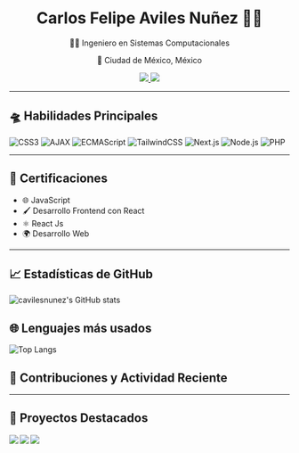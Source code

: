 <div align="center">
  <h1>Carlos Felipe Aviles Nuñez 🌟🚀</h1>
  <p>👨‍💻 Ingeniero en Sistemas Computacionales</p>
  <p>📍 Ciudad de México, México</p>
  
  <!-- Contacto -->
  <a href="mailto:carlosfavilesn@gmail.com">
    <img src="https://img.shields.io/badge/Email-carlosfavilesn%40gmail.com-blue?style=flat-square&logo=gmail">
  </a>
  <a href="www.linkedin.com/in/carlos-felipe-aviles-nuñez-0aaa8385">
    <img src="https://img.shields.io/badge/LinkedIn-Carlos%20Felipe%20Aviles%20Nuñez-blue?style=flat-square&logo=linkedin">
  </a>
</div>

<hr>

## 🛸 Habilidades Principales

<!-- Insignias de habilidades -->
![CSS3](https://img.shields.io/badge/CSS3-007ACC?style=for-the-badge&logo=css3&logoColor=white)
![AJAX](https://img.shields.io/badge/AJAX-F7DF1E?style=for-the-badge&logo=jquery&logoColor=black)  <!-- No hay un logo oficial de AJAX, así que seguimos usando el de jQuery -->
![ECMAScript](https://img.shields.io/badge/ECMAScript-F7DF1E?style=for-the-badge&logo=javascript&logoColor=black)
![TailwindCSS](https://img.shields.io/badge/Tailwind_CSS-06B6D4?style=for-the-badge&logo=tailwind-css&logoColor=white)
![Next.js](https://img.shields.io/badge/Next.js-FFFFFF?style=for-the-badge&logo=next.js&logoColor=black)
![Node.js](https://img.shields.io/badge/Node.js-3C873A?style=for-the-badge&logo=node.js&logoColor=white)
![PHP](https://img.shields.io/badge/PHP-8993BE?style=for-the-badge&logo=php&logoColor=white)



<hr>

## 🏅 Certificaciones

<!-- Listado de certificaciones con emojis y estilo -->
- 🌐 JavaScript
- 🖌 Desarrollo Frontend con React
- ⚛ React Js
- 🌍 Desarrollo Web

<hr>

## 📈 Estadísticas de GitHub

![cavilesnunez's GitHub stats](https://github-readme-stats.vercel.app/api?username=cavilesnunez&show_icons=true&theme=radical)

## 🌐 Lenguajes más usados

![Top Langs](https://github-readme-stats.vercel.app/api/top-langs/?username=cavilesnunez&layout=compact&theme=radical)

<!-- Iniciar una sección de contribuciones y actividad reciente -->
## 🌌 Contribuciones y Actividad Reciente

<!--START_SECTION:activity-->
<!--END_SECTION:activity-->

<!-- Esta parte requiere que configures GitHub Actions para mostrar tu actividad reciente -->

<hr>

<!-- Sección de proyectos destacados -->
## 💫 Proyectos Destacados

<!-- Repositorios como tarjetas -->
<a href="https://github.com/cavilesnunez/Entrega-Final-ReactJs-Carlos-Aviles">
  <img align="left" src="https://github-readme-stats.vercel.app/api/pin/?username=cavilesnunez&repo=Entrega-Final-ReactJs-Carlos-Aviles&theme=vision-friendly-dark" />
</a>
<a href="https://github.com/cavilesnunez/Entrega_Final_JS_Carlos_Aviles">
  <img align="left" src="https://github-readme-stats.vercel.app/api/pin/?username=cavilesnunez&repo=Entrega_Final_JS_Carlos_Aviles&theme=vision-friendly-dark" />
</a>
<a href="https://github.com/cavilesnunez/entregafinalcaviles">
  <img align="left" src="https://github-readme-stats.vercel.app/api/pin/?username=cavilesnunez&repo=entregafinalcaviles&theme=vision-friendly-dark" />
</a>




<!-- Asegúrate de dejar un poco de espacio entre las tarjetas de los proyectos -->
<br><br><br><br><br><br><br><br><br>

<!-- Agrega cualquier otra información que consideres necesaria, como enlaces a blogs, colaboraciones, etc. -->
